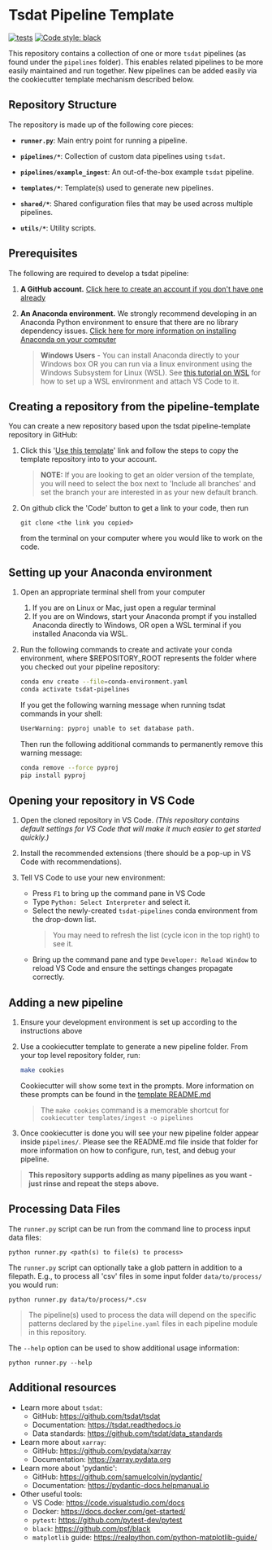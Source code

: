 # Tsdat Pipeline Template

[![tests](https://github.com/tsdat/pipeline-template/actions/workflows/tests.yml/badge.svg)](https://github.com/tsdat/pipeline-template/actions/workflows/tests.yml)
[![Code style: black](https://img.shields.io/badge/code%20style-black-000000.svg)](https://github.com/psf/black)

This repository contains a collection of one or more `tsdat` pipelines (as found under the ``pipelines`` folder).  This
enables related pipelines to be more easily maintained and run together.  New pipelines can be added easily via 
the cookiecutter template mechanism described below.

## Repository Structure

The repository is made up of the following core pieces:

- **`runner.py`**: Main entry point for running a pipeline.

- **`pipelines/*`**: Collection of custom data pipelines using `tsdat`.

- **`pipelines/example_ingest`**: An out-of-the-box example `tsdat` pipeline.

- **`templates/*`**: Template(s) used to generate new pipelines.

- **`shared/*`**: Shared configuration files that may be used across multiple pipelines.

- **`utils/*`**: Utility scripts.

## Prerequisites

The following are required to develop a tsdat pipeline:
1. **A GitHub account.** [Click here to create an account if you don't have one already](https://github.com/)


2. **An Anaconda environment.**  We strongly recommend developing in an Anaconda Python environment to ensure
that there are no library dependency issues.  [Click here for more information on installing Anaconda on your computer](https://docs.anaconda.com/anaconda/install/index.html)

    > **Windows Users** - You can install Anaconda directly to your Windows box OR you can run via a linux
    environment using the Windows Subsystem for Linux (WSL).  See
    [this tutorial on WSL](https://tsdat.readthedocs.io/en/latest/tutorials/wsl.html) for
    how to set up a WSL environment and attach VS Code to it.


## Creating a repository from the pipeline-template
You can create a new repository based upon the tsdat pipeline-template repository in GitHub:

1. Click this '[Use this template](https://github.com/tsdat/pipeline-template/generate)' link and
follow the steps to copy the template repository into to your account.
    > **NOTE:** If you are looking to get an older version of the template, you will need to
    select the box next to 'Include all branches' and set the branch your are interested
    in as your new default branch.

2. On github click the 'Code' button to get a link to your code, then run 
    ```
    git clone <the link you copied>
    ```
    from the terminal on your computer where you would like to work on the code.

## Setting up your Anaconda environment
1. Open an appropriate terminal shell from your computer
   1. If you are on Linux or Mac, just open a regular terminal
   2. If you are on Windows, start your Anaconda prompt if you installed Anaconda directly to Windows, OR open a
   WSL terminal if you installed Anaconda via WSL.


2. Run the following commands to create and activate your conda environment, where $REPOSITORY_ROOT represents
the folder where you checked out your pipeline repository:

    ```bash
    conda env create --file=conda-environment.yaml
    conda activate tsdat-pipelines
    ```

    If you get the following warning message when running tsdat commands in your shell:
    ```bash
    UserWarning: pyproj unable to set database path.
    ```

    Then run the following additional commands to permanently remove this warning message:
    ```bash
    conda remove --force pyproj
    pip install pyproj
    ```

## Opening your repository in VS Code

1. Open the cloned repository in VS Code. *(This repository contains default settings for
VS Code that will make it much easier to get started quickly.)*

2. Install the recommended extensions (there should be a pop-up in VS Code with recommendations).

3. Tell VS Code to use your new environment:
    - Press `F1` to bring up the command pane in VS Code
    - Type `Python: Select Interpreter` and select it.
    - Select the newly-created `tsdat-pipelines` conda environment from the drop-down list.
        > You may need to refresh the list (cycle icon in the top right) to see it.
    - Bring up the command pane and type `Developer: Reload Window` to reload VS Code
    and ensure the settings changes propagate correctly.


## Adding a new pipeline

1. Ensure your development environment is set up according to the instructions above

2. Use a cookiecutter template to generate a new pipeline folder.  From your top level repository folder, run:

    ```bash
    make cookies
    ```
    Cookiecutter will show some text in the prompts. More information on these prompts
    can be found in the [template README.md](templates/ingest/README.md)

    > The `make cookies` command is a memorable shortcut for `cookiecutter templates/ingest -o pipelines`


3. Once cookiecutter is done you will see your new pipeline folder appear inside
`pipelines/`. Please see the README.md file inside that folder for more information on
how to configure, run, test, and debug your pipeline. 

> **This repository supports adding as many pipelines as you want - just rinse and repeat the steps above.**


## Processing Data Files

The `runner.py` script can be run from the command line to process input data files:
```
python runner.py <path(s) to file(s) to process>
```

The `runner.py` script can optionally take a glob pattern in addition to a filepath. E.g.,
to process all 'csv' files in some input folder `data/to/process/` you would run:
```
python runner.py data/to/process/*.csv
```

> The pipeline(s) used to process the data will depend on the specific patterns declared
by the `pipeline.yaml` files in each pipeline module in this repository.

The `--help` option can be used to show additional usage information:
```
python runner.py --help
```


## Additional resources

- Learn more about `tsdat`:
    - GitHub: https://github.com/tsdat/tsdat
    - Documentation: https://tsdat.readthedocs.io
    - Data standards: https://github.com/tsdat/data_standards
- Learn more about `xarray`: 
    - GitHub: https://github.com/pydata/xarray
    - Documentation: https://xarray.pydata.org
- Learn more about 'pydantic':
    - GitHub: https://github.com/samuelcolvin/pydantic/
    - Documentation: https://pydantic-docs.helpmanual.io
- Other useful tools:
    - VS Code: https://code.visualstudio.com/docs
    - Docker: https://docs.docker.com/get-started/
    - `pytest`: https://github.com/pytest-dev/pytest
    - `black`: https://github.com/psf/black
    - `matplotlib` guide: https://realpython.com/python-matplotlib-guide/
